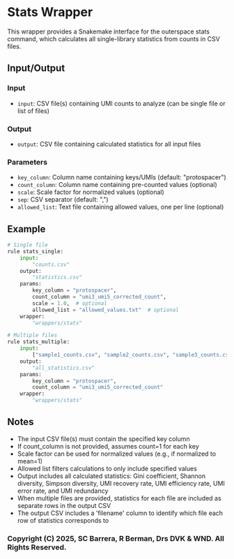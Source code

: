 # Stats Wrapper

This wrapper provides a Snakemake interface for the outerspace stats command, which calculates all single-library statistics from counts in CSV files.

## Input/Output

### Input
- `input`: CSV file(s) containing UMI counts to analyze (can be single file or list of files)

### Output
- `output`: CSV file containing calculated statistics for all input files

### Parameters
- `key_column`: Column name containing keys/UMIs (default: "protospacer")
- `count_column`: Column name containing pre-counted values (optional)
- `scale`: Scale factor for normalized values (optional)
- `sep`: CSV separator (default: ",")
- `allowed_list`: Text file containing allowed values, one per line (optional)

## Example

```python
# Single file
rule stats_single:
    input:
        "counts.csv"
    output:
        "statistics.csv"
    params:
        key_column = "protospacer",
        count_column = "umi3_umi5_corrected_count",
        scale = 1.0,  # optional
        allowed_list = "allowed_values.txt"  # optional
    wrapper:
        "wrappers/stats"

# Multiple files
rule stats_multiple:
    input:
        ["sample1_counts.csv", "sample2_counts.csv", "sample3_counts.csv"]
    output:
        "all_statistics.csv"
    params:
        key_column = "protospacer",
        count_column = "umi3_umi5_corrected_count"
    wrapper:
        "wrappers/stats"
```

## Notes

- The input CSV file(s) must contain the specified key column
- If count_column is not provided, assumes count=1 for each key
- Scale factor can be used for normalized values (e.g., if normalized to mean=1)
- Allowed list filters calculations to only include specified values
- Output includes all calculated statistics: Gini coefficient, Shannon diversity, Simpson diversity, UMI recovery rate, UMI efficiency rate, UMI error rate, and UMI redundancy
- When multiple files are provided, statistics for each file are included as separate rows in the output CSV
- The output CSV includes a 'filename' column to identify which file each row of statistics corresponds to 


### Copyright (C) 2025, SC Barrera, R Berman, Drs DVK & WND. All Rights Reserved.